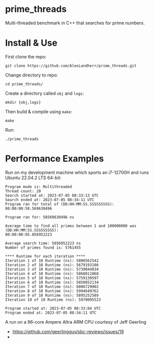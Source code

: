 # prime_threads
Multi-threaded benchmark in C++ that searches for prime numbers. 

# Install & Use
First clone the repo:
```
git clone https://github.com/AlexLandherr/prime_threads.git
```
Change directory to repo:
```
cd prime_threads/
```
Create a directory called `obj` and `logs`:
```
mkdir {obj,logs}
```
Then build & compile using `make`:
```
make
```

Run:
```
./prime_threads
```

# Performance Examples
Run on my development machine which sports an i7-12700H and runs Ubuntu 22.04.2 LTS 64-bit:
```
Program mode is: Multithreaded
Thread count: 20
Search started at: 2023-07-05 08:33:13 UTC
Search ended at: 2023-07-05 08:34:11 UTC
Program ran for total of (DD:HH:MM:SS.SSSSSSSSS): 00:00:00:58.569630496

Program ran for: 58569630496 ns

Average time to find all primes between 1 and 100000000 was (DD:HH:MM:SS.SSSSSSSSS):
00:00:00:05.856952223

Average search time: 5856952223 ns
Number of primes found is: 5761455

**** Runtime for each iteration ****
Iteration 1 of 10 Runtime (ns): 5806562542
Iteration 2 of 10 Runtime (ns): 5679193186
Iteration 3 of 10 Runtime (ns): 5739044034
Iteration 4 of 10 Runtime (ns): 5868012868
Iteration 5 of 10 Runtime (ns): 5759130597
Iteration 6 of 10 Runtime (ns): 5850852134
Iteration 7 of 10 Runtime (ns): 6006729002
Iteration 8 of 10 Runtime (ns): 5994649762
Iteration 9 of 10 Runtime (ns): 5895252589
Iteration 10 of 10 Runtime (ns): 5970095523

Program started at: 2023-07-05 08:33:04 UTC
Program ended at: 2023-07-05 08:34:11 UTC
```

A run on a 96-core Ampere Altra ARM CPU courtesy of Jeff Geerling
- https://github.com/geerlingguy/sbc-reviews/issues/19
- 